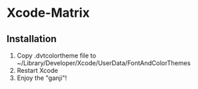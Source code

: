 Xcode-Matrix
============
## Installation
 1. Copy .dvtcolortheme file to ~/Library/Developer/Xcode/UserData/FontAndColorThemes
 2. Restart Xcode
 3. Enjoy the "ganji"!

